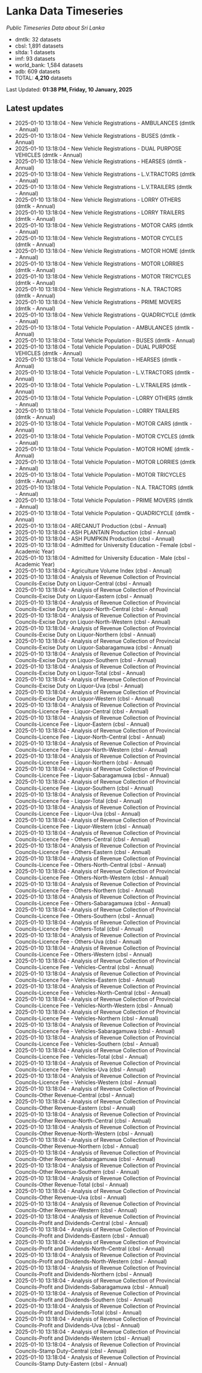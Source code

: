 # Lanka Data Timeseries
*Public Timeseries Data about Sri Lanka*

* dmtlk: 32 datasets
* cbsl: 1,891 datasets
* sltda: 1 datasets
* imf: 93 datasets
* world_bank: 1,584 datasets
* adb: 609 datasets
* TOTAL: **4,210** datasets

Last Updated: **01:38 PM, Friday, 10 January, 2025**

## Latest updates

* 2025-01-10 13:18:04 - New Vehicle Registrations - AMBULANCES (dmtlk - Annual)
* 2025-01-10 13:18:04 - New Vehicle Registrations - BUSES (dmtlk - Annual)
* 2025-01-10 13:18:04 - New Vehicle Registrations - DUAL PURPOSE VEHICLES (dmtlk - Annual)
* 2025-01-10 13:18:04 - New Vehicle Registrations - HEARSES (dmtlk - Annual)
* 2025-01-10 13:18:04 - New Vehicle Registrations - L.V.TRACTORS (dmtlk - Annual)
* 2025-01-10 13:18:04 - New Vehicle Registrations - L.V.TRAILERS (dmtlk - Annual)
* 2025-01-10 13:18:04 - New Vehicle Registrations - LORRY OTHERS (dmtlk - Annual)
* 2025-01-10 13:18:04 - New Vehicle Registrations - LORRY TRAILERS (dmtlk - Annual)
* 2025-01-10 13:18:04 - New Vehicle Registrations - MOTOR CARS (dmtlk - Annual)
* 2025-01-10 13:18:04 - New Vehicle Registrations - MOTOR CYCLES (dmtlk - Annual)
* 2025-01-10 13:18:04 - New Vehicle Registrations - MOTOR HOME (dmtlk - Annual)
* 2025-01-10 13:18:04 - New Vehicle Registrations - MOTOR LORRIES (dmtlk - Annual)
* 2025-01-10 13:18:04 - New Vehicle Registrations - MOTOR TRICYCLES (dmtlk - Annual)
* 2025-01-10 13:18:04 - New Vehicle Registrations - N.A. TRACTORS (dmtlk - Annual)
* 2025-01-10 13:18:04 - New Vehicle Registrations - PRIME MOVERS (dmtlk - Annual)
* 2025-01-10 13:18:04 - New Vehicle Registrations - QUADRICYCLE (dmtlk - Annual)
* 2025-01-10 13:18:04 - Total Vehicle Population - AMBULANCES (dmtlk - Annual)
* 2025-01-10 13:18:04 - Total Vehicle Population - BUSES (dmtlk - Annual)
* 2025-01-10 13:18:04 - Total Vehicle Population - DUAL PURPOSE VEHICLES (dmtlk - Annual)
* 2025-01-10 13:18:04 - Total Vehicle Population - HEARSES (dmtlk - Annual)
* 2025-01-10 13:18:04 - Total Vehicle Population - L.V.TRACTORS (dmtlk - Annual)
* 2025-01-10 13:18:04 - Total Vehicle Population - L.V.TRAILERS (dmtlk - Annual)
* 2025-01-10 13:18:04 - Total Vehicle Population - LORRY OTHERS (dmtlk - Annual)
* 2025-01-10 13:18:04 - Total Vehicle Population - LORRY TRAILERS (dmtlk - Annual)
* 2025-01-10 13:18:04 - Total Vehicle Population - MOTOR CARS (dmtlk - Annual)
* 2025-01-10 13:18:04 - Total Vehicle Population - MOTOR CYCLES (dmtlk - Annual)
* 2025-01-10 13:18:04 - Total Vehicle Population - MOTOR HOME (dmtlk - Annual)
* 2025-01-10 13:18:04 - Total Vehicle Population - MOTOR LORRIES (dmtlk - Annual)
* 2025-01-10 13:18:04 - Total Vehicle Population - MOTOR TRICYCLES (dmtlk - Annual)
* 2025-01-10 13:18:04 - Total Vehicle Population - N.A. TRACTORS (dmtlk - Annual)
* 2025-01-10 13:18:04 - Total Vehicle Population - PRIME MOVERS (dmtlk - Annual)
* 2025-01-10 13:18:04 - Total Vehicle Population - QUADRICYCLE (dmtlk - Annual)
* 2025-01-10 13:18:04 - ARECANUT Production (cbsl - Annual)
* 2025-01-10 13:18:04 - ASH PLANTAIN Production (cbsl - Annual)
* 2025-01-10 13:18:04 - ASH PUMPKIN Production (cbsl - Annual)
* 2025-01-10 13:18:04 - Admitted for University Education - Female (cbsl - Academic Year)
* 2025-01-10 13:18:04 - Admitted for University Education - Male (cbsl - Academic Year)
* 2025-01-10 13:18:04 - Agriculture Volume Index (cbsl - Annual)
* 2025-01-10 13:18:04 - Analysis of Revenue Collection of Provincial Councils-Excise Duty on Liquor-Central (cbsl - Annual)
* 2025-01-10 13:18:04 - Analysis of Revenue Collection of Provincial Councils-Excise Duty on Liquor-Eastern (cbsl - Annual)
* 2025-01-10 13:18:04 - Analysis of Revenue Collection of Provincial Councils-Excise Duty on Liquor-North-Central (cbsl - Annual)
* 2025-01-10 13:18:04 - Analysis of Revenue Collection of Provincial Councils-Excise Duty on Liquor-North-Western (cbsl - Annual)
* 2025-01-10 13:18:04 - Analysis of Revenue Collection of Provincial Councils-Excise Duty on Liquor-Northern (cbsl - Annual)
* 2025-01-10 13:18:04 - Analysis of Revenue Collection of Provincial Councils-Excise Duty on Liquor-Sabaragamuwa (cbsl - Annual)
* 2025-01-10 13:18:04 - Analysis of Revenue Collection of Provincial Councils-Excise Duty on Liquor-Southern (cbsl - Annual)
* 2025-01-10 13:18:04 - Analysis of Revenue Collection of Provincial Councils-Excise Duty on Liquor-Total (cbsl - Annual)
* 2025-01-10 13:18:04 - Analysis of Revenue Collection of Provincial Councils-Excise Duty on Liquor-Uva (cbsl - Annual)
* 2025-01-10 13:18:04 - Analysis of Revenue Collection of Provincial Councils-Excise Duty on Liquor-Western (cbsl - Annual)
* 2025-01-10 13:18:04 - Analysis of Revenue Collection of Provincial Councils-Licence Fee - Liquor-Central (cbsl - Annual)
* 2025-01-10 13:18:04 - Analysis of Revenue Collection of Provincial Councils-Licence Fee - Liquor-Eastern (cbsl - Annual)
* 2025-01-10 13:18:04 - Analysis of Revenue Collection of Provincial Councils-Licence Fee - Liquor-North-Central (cbsl - Annual)
* 2025-01-10 13:18:04 - Analysis of Revenue Collection of Provincial Councils-Licence Fee - Liquor-North-Western (cbsl - Annual)
* 2025-01-10 13:18:04 - Analysis of Revenue Collection of Provincial Councils-Licence Fee - Liquor-Northern (cbsl - Annual)
* 2025-01-10 13:18:04 - Analysis of Revenue Collection of Provincial Councils-Licence Fee - Liquor-Sabaragamuwa (cbsl - Annual)
* 2025-01-10 13:18:04 - Analysis of Revenue Collection of Provincial Councils-Licence Fee - Liquor-Southern (cbsl - Annual)
* 2025-01-10 13:18:04 - Analysis of Revenue Collection of Provincial Councils-Licence Fee - Liquor-Total (cbsl - Annual)
* 2025-01-10 13:18:04 - Analysis of Revenue Collection of Provincial Councils-Licence Fee - Liquor-Uva (cbsl - Annual)
* 2025-01-10 13:18:04 - Analysis of Revenue Collection of Provincial Councils-Licence Fee - Liquor-Western (cbsl - Annual)
* 2025-01-10 13:18:04 - Analysis of Revenue Collection of Provincial Councils-Licence Fee - Others-Central (cbsl - Annual)
* 2025-01-10 13:18:04 - Analysis of Revenue Collection of Provincial Councils-Licence Fee - Others-Eastern (cbsl - Annual)
* 2025-01-10 13:18:04 - Analysis of Revenue Collection of Provincial Councils-Licence Fee - Others-North-Central (cbsl - Annual)
* 2025-01-10 13:18:04 - Analysis of Revenue Collection of Provincial Councils-Licence Fee - Others-North-Western (cbsl - Annual)
* 2025-01-10 13:18:04 - Analysis of Revenue Collection of Provincial Councils-Licence Fee - Others-Northern (cbsl - Annual)
* 2025-01-10 13:18:04 - Analysis of Revenue Collection of Provincial Councils-Licence Fee - Others-Sabaragamuwa (cbsl - Annual)
* 2025-01-10 13:18:04 - Analysis of Revenue Collection of Provincial Councils-Licence Fee - Others-Southern (cbsl - Annual)
* 2025-01-10 13:18:04 - Analysis of Revenue Collection of Provincial Councils-Licence Fee - Others-Total (cbsl - Annual)
* 2025-01-10 13:18:04 - Analysis of Revenue Collection of Provincial Councils-Licence Fee - Others-Uva (cbsl - Annual)
* 2025-01-10 13:18:04 - Analysis of Revenue Collection of Provincial Councils-Licence Fee - Others-Western (cbsl - Annual)
* 2025-01-10 13:18:04 - Analysis of Revenue Collection of Provincial Councils-Licence Fee - Vehicles-Central (cbsl - Annual)
* 2025-01-10 13:18:04 - Analysis of Revenue Collection of Provincial Councils-Licence Fee - Vehicles-Eastern (cbsl - Annual)
* 2025-01-10 13:18:04 - Analysis of Revenue Collection of Provincial Councils-Licence Fee - Vehicles-North-Central (cbsl - Annual)
* 2025-01-10 13:18:04 - Analysis of Revenue Collection of Provincial Councils-Licence Fee - Vehicles-North-Western (cbsl - Annual)
* 2025-01-10 13:18:04 - Analysis of Revenue Collection of Provincial Councils-Licence Fee - Vehicles-Northern (cbsl - Annual)
* 2025-01-10 13:18:04 - Analysis of Revenue Collection of Provincial Councils-Licence Fee - Vehicles-Sabaragamuwa (cbsl - Annual)
* 2025-01-10 13:18:04 - Analysis of Revenue Collection of Provincial Councils-Licence Fee - Vehicles-Southern (cbsl - Annual)
* 2025-01-10 13:18:04 - Analysis of Revenue Collection of Provincial Councils-Licence Fee - Vehicles-Total (cbsl - Annual)
* 2025-01-10 13:18:04 - Analysis of Revenue Collection of Provincial Councils-Licence Fee - Vehicles-Uva (cbsl - Annual)
* 2025-01-10 13:18:04 - Analysis of Revenue Collection of Provincial Councils-Licence Fee - Vehicles-Western (cbsl - Annual)
* 2025-01-10 13:18:04 - Analysis of Revenue Collection of Provincial Councils-Other Revenue-Central (cbsl - Annual)
* 2025-01-10 13:18:04 - Analysis of Revenue Collection of Provincial Councils-Other Revenue-Eastern (cbsl - Annual)
* 2025-01-10 13:18:04 - Analysis of Revenue Collection of Provincial Councils-Other Revenue-North-Central (cbsl - Annual)
* 2025-01-10 13:18:04 - Analysis of Revenue Collection of Provincial Councils-Other Revenue-North-Western (cbsl - Annual)
* 2025-01-10 13:18:04 - Analysis of Revenue Collection of Provincial Councils-Other Revenue-Northern (cbsl - Annual)
* 2025-01-10 13:18:04 - Analysis of Revenue Collection of Provincial Councils-Other Revenue-Sabaragamuwa (cbsl - Annual)
* 2025-01-10 13:18:04 - Analysis of Revenue Collection of Provincial Councils-Other Revenue-Southern (cbsl - Annual)
* 2025-01-10 13:18:04 - Analysis of Revenue Collection of Provincial Councils-Other Revenue-Total (cbsl - Annual)
* 2025-01-10 13:18:04 - Analysis of Revenue Collection of Provincial Councils-Other Revenue-Uva (cbsl - Annual)
* 2025-01-10 13:18:04 - Analysis of Revenue Collection of Provincial Councils-Other Revenue-Western (cbsl - Annual)
* 2025-01-10 13:18:04 - Analysis of Revenue Collection of Provincial Councils-Profit and Dividends-Central (cbsl - Annual)
* 2025-01-10 13:18:04 - Analysis of Revenue Collection of Provincial Councils-Profit and Dividends-Eastern (cbsl - Annual)
* 2025-01-10 13:18:04 - Analysis of Revenue Collection of Provincial Councils-Profit and Dividends-North-Central (cbsl - Annual)
* 2025-01-10 13:18:04 - Analysis of Revenue Collection of Provincial Councils-Profit and Dividends-North-Western (cbsl - Annual)
* 2025-01-10 13:18:04 - Analysis of Revenue Collection of Provincial Councils-Profit and Dividends-Northern (cbsl - Annual)
* 2025-01-10 13:18:04 - Analysis of Revenue Collection of Provincial Councils-Profit and Dividends-Sabaragamuwa (cbsl - Annual)
* 2025-01-10 13:18:04 - Analysis of Revenue Collection of Provincial Councils-Profit and Dividends-Southern (cbsl - Annual)
* 2025-01-10 13:18:04 - Analysis of Revenue Collection of Provincial Councils-Profit and Dividends-Total (cbsl - Annual)
* 2025-01-10 13:18:04 - Analysis of Revenue Collection of Provincial Councils-Profit and Dividends-Uva (cbsl - Annual)
* 2025-01-10 13:18:04 - Analysis of Revenue Collection of Provincial Councils-Profit and Dividends-Western (cbsl - Annual)
* 2025-01-10 13:18:04 - Analysis of Revenue Collection of Provincial Councils-Stamp Duty-Central (cbsl - Annual)
* 2025-01-10 13:18:04 - Analysis of Revenue Collection of Provincial Councils-Stamp Duty-Eastern (cbsl - Annual)